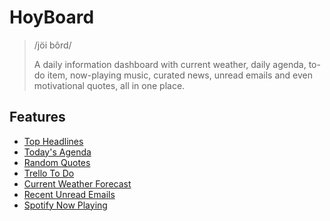 # HoyBoard

> /jöi bôrd/
> 
> A daily information dashboard with current weather, daily agenda, to-do item, now-playing music, curated news, unread emails and even motivational quotes, all in one place.

## Features

- [Top Headlines](https://newsapi.org/)
- [Today's Agenda](https://developers.google.com/calendar)
- [Random Quotes](https://api.quotable.io/)
- [Trello To Do](https://developer.atlassian.com/cloud/trello/guides/rest-api/api-introduction/)
- [Current Weather Forecast](https://www.weatherapi.com/)
- [Recent Unread Emails](https://developers.google.com/gmail/api/)
- [Spotify Now Playing](https://developer.spotify.com/documentation/web-api/)
